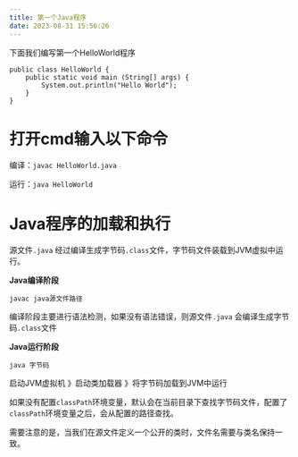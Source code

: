 ```yaml
---
title: 第一个Java程序
date: 2023-08-31 15:56:26
---
```


下面我们编写第一个HelloWorld程序



```plain
public class HelloWorld {
	public static void main (String[] args) {
		System.out.println("Hello World");
	}
}
```



# 打开cmd输入以下命令



编译：`javac HelloWorld.java`



运行：`java HelloWorld`



# Java程序的加载和执行



源文件`.java` 经过编译生成字节码`.class`文件，字节码文件装载到JVM虚拟中运行。



**Java编译阶段**



```
javac java源文件路径
```



编译阶段主要进行语法检测，如果没有语法错误，则源文件`.java` 会编译生成字节码`.class`文件



**Java运行阶段**



```
java 字节码
```



启动JVM虚拟机 》启动类加载器 》将字节码加载到JVM中运行



如果没有配置`classPath`环境变量，默认会在当前目录下查找字节码文件，配置了`classPath`环境变量之后，会从配置的路径查找。



需要注意的是，当我们在源文件定义一个公开的类时，文件名需要与类名保持一致。
